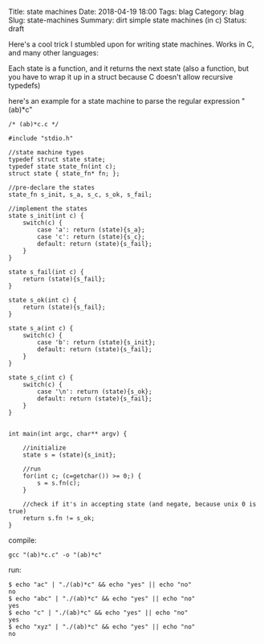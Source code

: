 Title: state machines
Date: 2018-04-19 18:00
Tags: blag
Category: blag
Slug: state-machines
Summary: dirt simple state machines (in c)
Status: draft

Here's a cool trick I stumbled upon for writing state machines. Works in C, and many other languages:

Each state is a function, and it returns the next state (also a function, but you have to wrap it up in a struct because C doesn't allow recursive typedefs)

here's an example for a state machine to parse the regular expression "(ab)*c"

```
/* (ab)*c.c */

#include "stdio.h"

//state machine types
typedef struct state state;
typedef state state_fn(int c);
struct state { state_fn* fn; };

//pre-declare the states
state_fn s_init, s_a, s_c, s_ok, s_fail;

//implement the states
state s_init(int c) {
	switch(c) {
		case 'a': return (state){s_a};
		case 'c': return (state){s_c};
		default: return (state){s_fail};
	}
}

state s_fail(int c) {
	return (state){s_fail};
}

state s_ok(int c) {
	return (state){s_fail};
}

state s_a(int c) {
	switch(c) {
		case 'b': return (state){s_init};
		default: return (state){s_fail};
	}
}

state s_c(int c) {
	switch(c) {
		case '\n': return (state){s_ok};
		default: return (state){s_fail};
	}
}


int main(int argc, char** argv) {
	
	//initialize
	state s = (state){s_init};

	//run
	for(int c; (c=getchar()) >= 0;) {
		s = s.fn(c);
	}

	//check if it's in accepting state (and negate, because unix 0 is true)
	return s.fn != s_ok;
}

```

compile:
```
gcc "(ab)*c.c" -o "(ab)*c"
```

run:
```
$ echo "ac" | "./(ab)*c" && echo "yes" || echo "no"
no
$ echo "abc" | "./(ab)*c" && echo "yes" || echo "no"
yes
$ echo "c" | "./(ab)*c" && echo "yes" || echo "no"
yes
$ echo "xyz" | "./(ab)*c" && echo "yes" || echo "no"
no
```
